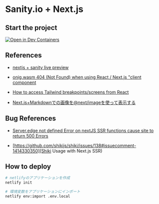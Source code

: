 # Sanity.io + Next.js

## Start the project
[![Open in Dev Containers](https://img.shields.io/static/v1?label=Dev%20Containers&message=Open&color=blue&logo=visualstudiocode)](https://vscode.dev/redirect?url=vscode://ms-vscode-remote.remote-containers/cloneInVolume?url=https://github.com/inovue/sanity-stack)



## References

* [nextjs + sanity live preview](https://www.sanity.io/guides/nextjs-live-preview)

* [onig.wasm 404 (Not Found) when using React / Next.js "client component](https://github.com/atomiks/rehype-pretty-code/issues/95#issuecomment-1664463512)

* [How to access Tailwind breakpoints/screens from React](https://github.com/tailwindlabs/tailwindcss/discussions/3822?sort=top)

* [Next.js+Markdownでの画像を@next/imageを使って表示する](https://blog.ryou103.com/post/next-js-markdown-image/)

## Bug References
* [Server.edge not defined Error on nextJS SSR functions cause site to return 500 Errors](https://answers.netlify.com/t/server-edge-not-defined-error-on-nextjs-ssr-functions-cause-site-to-return-500-errors/91793/114)

* [https://github.com/shikijs/shiki/issues/138#issuecomment-1414330350](Shiki Usage with Next.js SSR)

## How to deploy

```bash
# netlifyのアプリケーションを作成
netlify init

# 環境変数をアプリケーションにインポート
netlify env:import .env.local

```